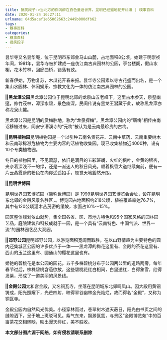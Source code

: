 ```yaml
---
title: 搞笑段子->当北方的你沉醉在白色童话世界，昆明已经遍地花开烂漫 | 糗事百科
date: 2020-01-24 16:27:11
urlname: 04d5acef1e65062663c2449b000dfb62
tags: 
- 糗事百科
categories:
- 糗事百科
- 搞笑段子
---
```

昙华寺又名昙华庵，位于昆明市东郊金马山山麓，占地面积8公顷。始建于明崇祯年间，1981年，昙华寺被扩建成一座仿江南古典园林的公园，亭台楼阁，假山水榭，花木竹林，回廊曲桥，错落有致。

新春伊始，万物复苏，木瓜花开春来报。昙华寺公园素以寺古花盛而出名，是一个集山水园林、休闲娱乐、宗教文化为一体的仿江南古典园林的公园。  

**||黑龙潭公园**黑龙潭公园位于昆明北郊的龙泉山五老峰下，这里古木参天，泉壑幽邃，修竹茂林，潭深水碧，景色幽深。民间传说有黑龙王潜藏于此，故称黑龙潭亦称龙泉山麓。

黑龙潭公园是昆明的赏梅胜地，称为“龙泉探梅”。黑龙潭公园内的“唐梅”相传由南诏移植过来，同安宁漕溪寺的“元梅”被认为是云南最珍贵的古梅。 

**||昆明植物园**昆明植物园是一个以引种云南名贵花卉、云南中草药、云南重要树木和云南珍稀濒危植物为主要内容的活植物收集园。现已收集植物近4000种，设有10个专类植物园。

冬日的植物园里，不见萧瑟，依旧是满目的五彩斑斓，火红的枫叶，金黄的银杏，夹杂着深浅不一的绿，还是一派迷人的秋日风光。顺着枫香大道继续向前，便有一片云蒸霞蔚的粉色在向你遥遥招手，顿觉天地豁然开朗。

**||昆明世博园**

昆明世界园艺博览园（简称世博园）是 1999昆明世界园艺博览会会址，设在昆明东北郊的金殿风景名胜区，。博览园占地面积约218公顷，植被覆盖率达76.7%，其中有120公顷灌木丛茂密的缓坡，水面占10%～15%。

园区整体规划依山就势，集全国各省、区、市地方特色和95个国家风格的园林园艺品，庭院建筑和科技成就于一园，是一个具有“云南特色、中国气派、世界一流”的园林园艺品大观园。

**||郊野公园**昆明郊野公园，以游览面积宽阔而取胜，在以山野情趣为主要特色的圆内还集城区公园的许多优点于一体——黑龙潭的梅花这里有、金殿的茶花这里有、西山的玉兰这里有、圆通山的樱花这里也有。

娇艳的碧桃花是本公园的园花。五千多株碧桃分布于公园两公里的道路两旁，每年春节过后，株株碧桃含苞欲放，这些碧桃花红白相间，白里透红，白得象雪，红得发紫，形成了一道美丽的风景线。

**||金殿公园**太和宫金殿，又名铜瓦寺，坐落在昆明城东北郊鸣凤山。因大殿用黄铜铸成，阳光照耀下，光芒四射，映得翠谷幽林金光灿烂，故而得名“金殿”，又称为铜瓦寺。

金殿公园内自然风光优美。小径穿林而过，苍翠树木遮天蔽日，阳光由书页之间的缝隙洒下，呈于地上斑驳可见。紫气东来，飘渺氤氲，与景区“金殿博览苑”中的百亩茶花交相辉映，映出漫天绯红，美不胜收。

**本文部分图片源于网络，如有侵权请联系删除**   


